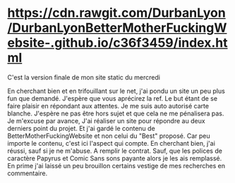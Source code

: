 # https://cdn.rawgit.com/DurbanLyon/DurbanLyonBetterMotherFuckingWebsite-.github.io/c36f3459/index.html
C'est la version finale de mon site static du mercredi

En cherchant bien et en trifouillant sur le net, j'ai pondu un site un peu plus fun que demandé. J'espère que vous aprécirez la ref. Le but étant de se faire plaisir en répondant aux attentes. Je me suis auto autorisé carte blanche. J'espère ne pas être hors sujet et que cela ne me pénalisera pas. Je m'excuse par avance, J'ai réaliser un site pour répondre au deux derniers point du projet. Et j'ai gardé le contenu de BetterMotherFuckingWebsite et non celui du "Best" proposé. Car peu importe le contenu, c'est ici l'aspect qui compte. 
En cherchant bien, j'ai réussi, sauf si je ne m'abuse. A remplir le contrat. Sauf, que les polices de caractère Papyrus et Comic Sans sons payante alors je les ais remplassé. En prime j'ai laissé un peu brouillon certains vestige de mes recherches en commentaire.
